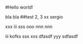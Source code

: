 #Hello world!

bla bla
##test 2, 3
xx
sergio


xxx
iii
sss
ooo
nnn
nnn


iii
kofks
sss
xxs
dfasdf
yyy
sdfasdf

